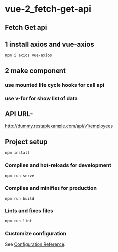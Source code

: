 # vue-2_fetch-get-api

## Fetch Get api
 ## 1 install axios and vue-axios
    npm i axios vue-axios

 ## 2 make component

 ### use mounted life cycle hooks for call api
 ### use v-for for show list of data

 ## API URL- 
  http://dummy.restapiexample.com/api/v1/employees


## Project setup
```
npm install
```

### Compiles and hot-reloads for development
```
npm run serve
```

### Compiles and minifies for production
```
npm run build
```

### Lints and fixes files
```
npm run lint
```

### Customize configuration
See [Configuration Reference](https://cli.vuejs.org/config/).
